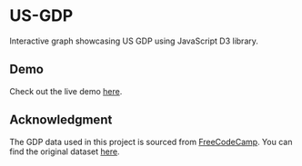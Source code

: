 # US-GDP
 Interactive graph showcasing US GDP using JavaScript D3 library.

## Demo

Check out the live demo [here](https://behhanyu.github.io/US-GDP/).

## Acknowledgment

The GDP data used in this project is sourced from [FreeCodeCamp](https://www.freecodecamp.org). You can find the original dataset [here](https://raw.githubusercontent.com/freeCodeCamp/ProjectReferenceData/master/GDP-data.json).
